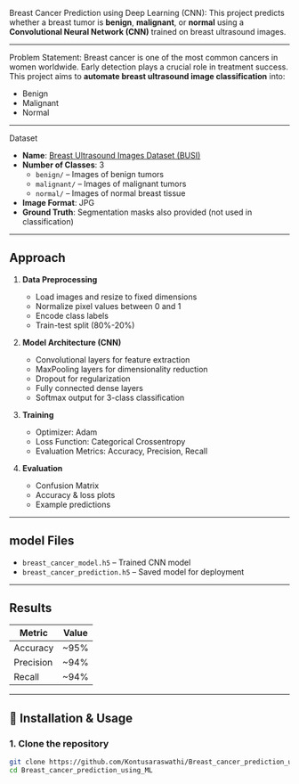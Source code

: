 Breast Cancer Prediction using Deep Learning (CNN):
This project predicts whether a breast tumor is **benign**, **malignant**, or **normal** using a **Convolutional Neural Network (CNN)** trained on breast ultrasound images.

---
Problem Statement:
Breast cancer is one of the most common cancers in women worldwide. Early detection plays a crucial role in treatment success.  
This project aims to **automate breast ultrasound image classification** into:
- Benign
- Malignant
- Normal

---

Dataset
- **Name**: [Breast Ultrasound Images Dataset (BUSI)](https://scholar.cu.edu.eg/?q=afahmy/pages/dataset)
- **Number of Classes**: 3  
  - `benign/` – Images of benign tumors
  - `malignant/` – Images of malignant tumors
  - `normal/` – Images of normal breast tissue
- **Image Format**: JPG
- **Ground Truth**: Segmentation masks also provided (not used in classification)

---

## Approach

1. **Data Preprocessing**
   - Load images and resize to fixed dimensions
   - Normalize pixel values between 0 and 1
   - Encode class labels
   - Train-test split (80%-20%)

2. **Model Architecture (CNN)**
   - Convolutional layers for feature extraction
   - MaxPooling layers for dimensionality reduction
   - Dropout for regularization
   - Fully connected dense layers
   - Softmax output for 3-class classification

3. **Training**
   - Optimizer: Adam
   - Loss Function: Categorical Crossentropy
   - Evaluation Metrics: Accuracy, Precision, Recall

4. **Evaluation**
   - Confusion Matrix
   - Accuracy & loss plots
   - Example predictions

---

## model Files
- `breast_cancer_model.h5` – Trained CNN model
- `breast_cancer_prediction.h5` – Saved model for deployment

---

## Results
| Metric      | Value  |
|-------------|--------|
| Accuracy    | ~95%   |
| Precision   | ~94%   |
| Recall      | ~94%   |

---
## 🚀 Installation & Usage

### **1. Clone the repository**
```bash
git clone https://github.com/Kontusaraswathi/Breast_cancer_prediction_using_ML/tree/main
cd Breast_cancer_prediction_using_ML
